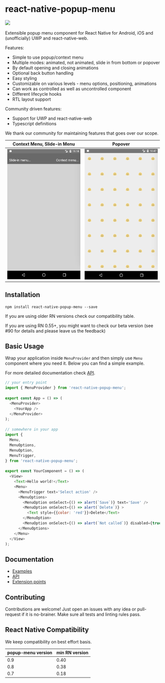 # react-native-popup-menu
[![](https://img.shields.io/npm/dm/react-native-popup-menu.svg?style=flat-square)](https://www.npmjs.com/package/react-native-popup-menu)

Extensible popup menu component for React Native for Android, iOS and (unofficially) UWP and react-native-web.

Features:
* Simple to use popup/context menu
* Multiple modes: animated, not animated, slide in from bottom or popover
* By default opening and closing animations
* Optional back button handling
* Easy styling
* Customizable on various levels - menu options, positioning, animations
* Can work as controlled as well as uncontrolled component
* Different lifecycle hooks
* RTL layout support

Community driven features:
* Support for UWP and react-native-web
* Typescript definitions

We thank our community for maintaining features that goes over our scope.

| Context Menu, Slide-in Menu | Popover |
|---|---|
|![Popup menu demo](./android.demo.gif)|![Popup menu demo](./android.demo-popover.gif)|

## Installation

```
npm install react-native-popup-menu --save
```
If you are using older RN versions check our compatibility table.

If you are using RN 0.55+, you might want to check our beta version (see #90 for details and please leave us the feedback)

## Basic Usage
Wrap your application inside `MenuProvider` and then simply use `Menu` component where you need it. Below you can find a simple example.

For more detailed documentation check [API](./doc/api.md).

```js
// your entry point
import { MenuProvider } from 'react-native-popup-menu';

export const App = () => (
  <MenuProvider>
    <YourApp />
  </MenuProvider>
);

// somewhere in your app
import {
  Menu,
  MenuOptions,
  MenuOption,
  MenuTrigger,
} from 'react-native-popup-menu';

export const YourComponent = () => (
  <View>
    <Text>Hello world!</Text>
    <Menu>
      <MenuTrigger text='Select action' />
      <MenuOptions>
        <MenuOption onSelect={() => alert(`Save`)} text='Save' />
        <MenuOption onSelect={() => alert(`Delete`)} >
          <Text style={{color: 'red'}}>Delete</Text>
        </MenuOption>
        <MenuOption onSelect={() => alert(`Not called`)} disabled={true} text='Disabled' />
      </MenuOptions>
    </Menu>
  </View>
);

```

## Documentation

- [Examples](doc/examples.md)
- [API](doc/api.md)
- [Extension points](doc/extensions.md)

## Contributing
Contributions are welcome! Just open an issues with any idea or pull-request if it is no-brainer. Make sure all tests and linting rules pass.

## React Native Compatibility
We keep compatibility on best effort basis.

| popup-menu version | min RN version |
| ------------------ | -------------- |
| 0.9                | 0.40           |
| 0.8                | 0.38           |
| 0.7                | 0.18           |
